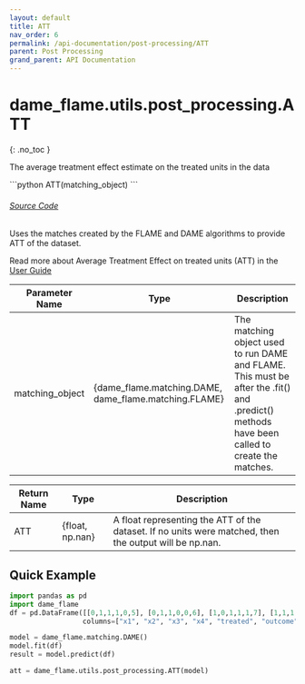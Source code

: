 ```yaml
---
layout: default
title: ATT
nav_order: 6
permalink: /api-documentation/post-processing/ATT
parent: Post Processing
grand_parent: API Documentation
---
```


# dame_flame.utils.post_processing.ATT
{: .no_toc }
 
The average treatment effect estimate on the treated units in the data


<div class="code-example" markdown="1">
```python
ATT(matching_object)
```
</div>
<div id="source" class="language-markdown highlighter-rouge">
  <a class="number" href="#SourceCode"></a> 
  <a href="https://github.com/almost-matching-exactly/DAME-FLAME-Python-Package/blob/master/dame_flame/utils/post_processing.py#L186">
    <h6><u>Source Code</u></h6>
  </a>
</div>

Uses the matches created by the FLAME and DAME algorithms to provide ATT of the dataset.

Read more about Average Treatment Effect on treated units (ATT) in the [User Guide](../user-guide/Treatment-Effects.html)


| Parameter Name   | Type | Description |
|------------------|---------------------------------------------|---------|
| matching_object | {dame_flame.matching.DAME, dame_flame.matching.FLAME} | The matching object used to run DAME and FLAME. This must be after the .fit() and .predict() methods have been called to create the matches. |


| Return Name | Type | Description  |
|-------------|------| --------------------------------------------------------------------|
| ATT    | {float, np.nan} | A float representing the ATT of the dataset. If no units were matched, then the output will be np.nan. |


## Quick Example

```python
import pandas as pd
import dame_flame
df = pd.DataFrame([[0,1,1,1,0,5], [0,1,1,0,0,6], [1,0,1,1,1,7], [1,1,1,1,1,7]], 
                  columns=["x1", "x2", "x3", "x4", "treated", "outcome"])

model = dame_flame.matching.DAME()
model.fit(df)
result = model.predict(df)

att = dame_flame.utils.post_processing.ATT(model)    
```
